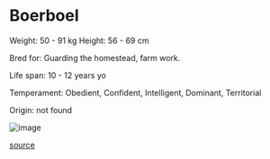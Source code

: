 # Boerboel

Weight: 50 - 91 kg
Height: 56 - 69 cm

Bred for: Guarding the homestead, farm work.

Life span: 10 - 12 years yo

Temperament: Obedient, Confident, Intelligent, Dominant, Territorial

Origin: not found

![image](https://cdn2.thedogapi.com/images/HyOjge5Vm_1280.jpg)

[source](https://api.thedogapi.com/v1/breeds/48)
